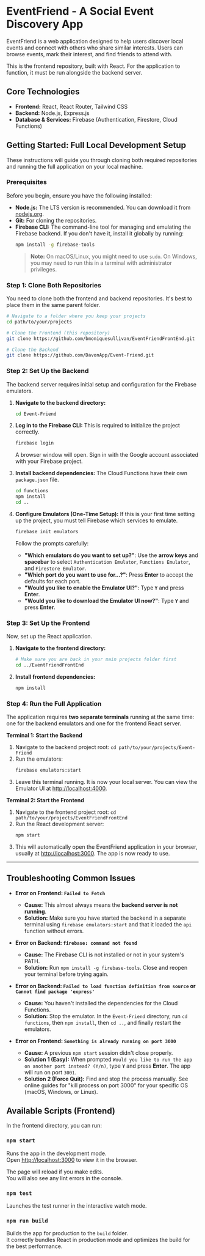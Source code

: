 # EventFriend - A Social Event Discovery App

EventFriend is a web application designed to help users discover local events and connect with others who share similar interests. Users can browse events, mark their interest, and find friends to attend with.

This is the frontend repository, built with React. For the application to function, it must be run alongside the backend server.

## Core Technologies

*   **Frontend:** React, React Router, Tailwind CSS
*   **Backend:** Node.js, Express.js
*   **Database & Services:** Firebase (Authentication, Firestore, Cloud Functions)

## Getting Started: Full Local Development Setup

These instructions will guide you through cloning both required repositories and running the full application on your local machine.

### Prerequisites

Before you begin, ensure you have the following installed:

*   **Node.js:** The LTS version is recommended. You can download it from [nodejs.org](https://nodejs.org/).
*   **Git:** For cloning the repositories.
*   **Firebase CLI:** The command-line tool for managing and emulating the Firebase backend. If you don't have it, install it globally by running:
    ```bash
    npm install -g firebase-tools
    ```
    > **Note:** On macOS/Linux, you might need to use `sudo`. On Windows, you may need to run this in a terminal with administrator privileges.

### Step 1: Clone Both Repositories

You need to clone both the frontend and backend repositories. It's best to place them in the same parent folder.

```bash
# Navigate to a folder where you keep your projects
cd path/to/your/projects

# Clone the Frontend (this repository)
git clone https://github.com/bmoniquesullivan/EventFriendFrontEnd.git

# Clone the Backend
git clone https://github.com/DavonApp/Event-Friend.git
```

### Step 2: Set Up the Backend

The backend server requires initial setup and configuration for the Firebase emulators.

1.  **Navigate to the backend directory:**
    ```bash
    cd Event-Friend
    ```

2.  **Log in to the Firebase CLI:** This is required to initialize the project correctly.
    ```bash
    firebase login
    ```
    A browser window will open. Sign in with the Google account associated with your Firebase project.

3.  **Install backend dependencies:** The Cloud Functions have their own `package.json` file.
    ```bash
    cd functions
    npm install
    cd ..
    ```

4.  **Configure Emulators (One-Time Setup):** If this is your first time setting up the project, you must tell Firebase which services to emulate.
    ```bash
    firebase init emulators
    ```
    Follow the prompts carefully:
    *   **"Which emulators do you want to set up?"**: Use the **arrow keys** and **spacebar** to select `Authentication Emulator`, `Functions Emulator`, and `Firestore Emulator`.
    *   **"Which port do you want to use for...?"**: Press **Enter** to accept the defaults for each port.
    *   **"Would you like to enable the Emulator UI?"**: Type **`Y`** and press **Enter**.
    *   **"Would you like to download the Emulator UI now?"**: Type **`Y`** and press **Enter**.

### Step 3: Set Up the Frontend

Now, set up the React application.

1.  **Navigate to the frontend directory:**
    ```bash
    # Make sure you are back in your main projects folder first
    cd ../EventFriendFrontEnd
    ```

2.  **Install frontend dependencies:**
    ```bash
    npm install
    ```

### Step 4: Run the Full Application

The application requires **two separate terminals** running at the same time: one for the backend emulators and one for the frontend React server.

**Terminal 1: Start the Backend**

1.  Navigate to the backend project root: `cd path/to/your/projects/Event-Friend`
2.  Run the emulators:
    ```bash
    firebase emulators:start
    ```
3.  Leave this terminal running. It is now your local server. You can view the Emulator UI at [http://localhost:4000](http://localhost:4000).

**Terminal 2: Start the Frontend**

1.  Navigate to the frontend project root: `cd path/to/your/projects/EventFriendFrontEnd`
2.  Run the React development server:
    ```bash
    npm start
    ```
3.  This will automatically open the EventFriend application in your browser, usually at [http://localhost:3000](http://localhost:3000). The app is now ready to use.

---

## Troubleshooting Common Issues

*   **Error on Frontend: `Failed to Fetch`**
    *   **Cause:** This almost always means the **backend server is not running**.
    *   **Solution:** Make sure you have started the backend in a separate terminal using `firebase emulators:start` and that it loaded the `api` function without errors.

*   **Error on Backend: `firebase: command not found`**
    *   **Cause:** The Firebase CLI is not installed or not in your system's PATH.
    *   **Solution:** Run `npm install -g firebase-tools`. Close and reopen your terminal before trying again.

*   **Error on Backend: `Failed to load function definition from source` or `Cannot find package 'express'`**
    *   **Cause:** You haven't installed the dependencies for the Cloud Functions.
    *   **Solution:** Stop the emulator. In the `Event-Friend` directory, run `cd functions`, then `npm install`, then `cd ..`, and finally restart the emulators.

*   **Error on Frontend: `Something is already running on port 3000`**
    *   **Cause:** A previous `npm start` session didn't close properly.
    *   **Solution 1 (Easy):** When prompted `Would you like to run the app on another port instead? (Y/n)`, type **`Y`** and press **Enter**. The app will run on port `3001`.
    *   **Solution 2 (Force Quit):** Find and stop the process manually. See online guides for "kill process on port 3000" for your specific OS (macOS, Windows, or Linux).

## Available Scripts (Frontend)

In the frontend directory, you can run:

### `npm start`

Runs the app in the development mode.\
Open [http://localhost:3000](http://localhost:3000) to view it in the browser.

The page will reload if you make edits.\
You will also see any lint errors in the console.

### `npm test`

Launches the test runner in the interactive watch mode.

### `npm run build`

Builds the app for production to the `build` folder.\
It correctly bundles React in production mode and optimizes the build for the best performance.